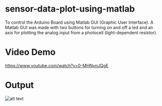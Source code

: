 # sensor-data-plot-using-matlab
To control the Arduino Board using Matlab GUI (Graphic User Interface). A Matlab GUI was made with two buttons for turning on and off a led and an axis for plotting the analog input from a photocell (light-dependent resistor). 

# Video Demo 
https://www.youtube.com/watch?v=0-MHNvnJQgE

# Output
![alt text](https://github.com/hasibzunair/sensor-data-plot-using-matlab/blob/master/gui.PNG)
